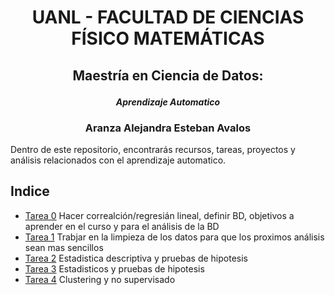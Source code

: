 #  <p align="center"> UANL - FACULTAD DE CIENCIAS FÍSICO MATEMÁTICAS</p>



## <p align="center"> **Maestría en Ciencia de Datos:**</p>
#### <p align="center"> *Aprendizaje Automatico*</p>



### <p align="center"> Aranza Alejandra Esteban Avalos</p>


Dentro de este repositorio, encontrarás recursos, tareas, proyectos y análisis relacionados con el aprendizaje automatico. 

## Indice

* [Tarea 0](https://github.com/AranzaEsteban/aprendizaje_automatico/blob/main/Tarea1.ipynb) Hacer correalción/regresián lineal, definir BD, objetivos a aprender en el curso y para el análisis de la BD
* [Tarea 1](https://github.com/AranzaEsteban/aprendizaje_automatico/blob/main/Tarea2.ipynb) Trabjar en la limpieza de los datos para que los proximos análisis sean mas sencillos
* [Tarea 2](https://github.com/AranzaEsteban/aprendizaje_automatico/blob/main/Tarea3.ipynb) Estadistica descriptiva y pruebas de hipotesis
* [Tarea 3](https://github.com/AranzaEsteban/aprendizaje_automatico/blob/main/Tarea3.ipynb) 
Estadisticos y pruebas de hipotesis
* [Tarea 4](https://github.com/AranzaEsteban/aprendizaje_automatico/blob/main/Tarea3.ipynb) Clustering y no supervisado
